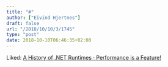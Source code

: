 ```yaml
---
title: "#"
author: ["Eivind Hjertnes"]
draft: false
url: "/2018/10/10/3/1745"
type: "post"
date: 2018-10-10T06:46:35+02:00
---
```


Liked: [A
History of .NET Runtimes · Performance is a Feature!](http://mattwarren.org/2018/10/02/A-History-of-.NET-Runtimes/)
